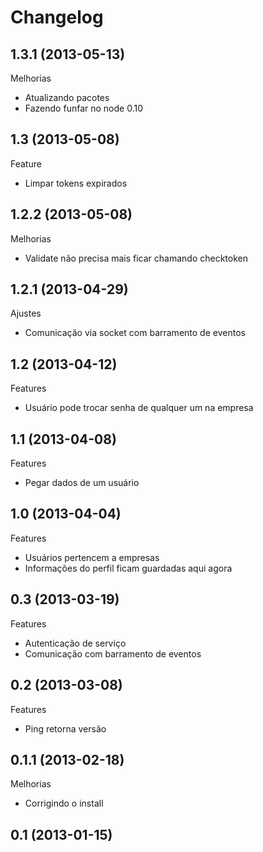 Changelog
=========

## 1.3.1 (2013-05-13)

Melhorias
- Atualizando pacotes
- Fazendo funfar no node 0.10

## 1.3 (2013-05-08)

Feature
- Limpar tokens expirados

## 1.2.2 (2013-05-08)

Melhorias
- Validate não precisa mais ficar chamando checktoken

## 1.2.1 (2013-04-29)

Ajustes
- Comunicação via socket com barramento de eventos

## 1.2 (2013-04-12)

Features
- Usuário pode trocar senha de qualquer um na empresa

## 1.1 (2013-04-08)

Features
- Pegar dados de um usuário

## 1.0 (2013-04-04)

Features
- Usuários pertencem a empresas
- Informações do perfil ficam guardadas aqui agora

## 0.3 (2013-03-19)

Features
- Autenticação de serviço
- Comunicação com barramento de eventos

## 0.2 (2013-03-08)

Features
- Ping retorna versão


## 0.1.1 (2013-02-18)

Melhorias
- Corrigindo o install

## 0.1 (2013-01-15)
